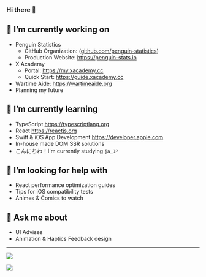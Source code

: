 ### Hi there 👋

<!--
**GalvinGao/GalvinGao** is a ✨ _special_ ✨ repository because its `README.md` (this file) appears on your GitHub profile.



Here are some ideas to get you started:

- 🔭 I’m currently working on ...
- 🌱 I’m currently learning ...
- 👯 I’m looking to collaborate on ...
- 🤔 I’m looking for help with ...
- 💬 Ask me about ...
- 📫 How to reach me: ...
- 😄 Pronouns: ...
- ⚡ Fun fact: ...
-->




## 🔭 I’m currently working on
- Penguin Statistics
  - GitHub Organization: ([github.com/penguin-statistics](https://github.com/penguin-statistics))
  - Production Website: https://penguin-stats.io
- X Academy
  - Portal: https://my.xacademy.cc
  - Quick Start: https://guide.xacademy.cc
- Wartime Aide: https://wartimeaide.org
- Planning my future

## 🌱 I’m currently learning
- TypeScript https://typescriptlang.org
- React https://reactjs.org
- Swift & iOS App Development https://developer.apple.com
- In-house made DOM SSR solutions
- こんにちわ！I'm currently studying `ja_JP`

## 🤔 I’m looking for help with
- React performance optimization guides
- Tips for iOS compatibility tests
- Animes & Comics to watch

## 💬 Ask me about
- UI Advises
- Animation & Haptics Feedback design


---

[![](https://count.getloli.com/get/@GalvinGao?theme=rule34)](#)

[![](https://github-readme-stats-galvingao.vercel.app/api/top-langs/?username=GalvinGao&count_private=true&layout=compact)](#)

